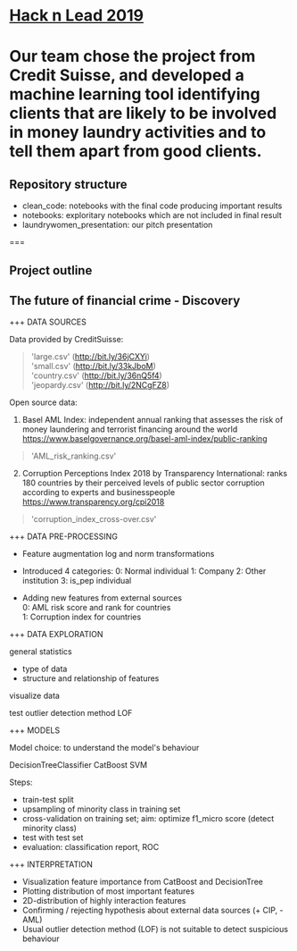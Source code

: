 # [Hack n Lead 2019](https://womenplusplus.ch/hacknlead)

Our team chose the project from Credit Suisse, and developed a machine learning tool identifying clients that are likely to be involved in money laundry activities and to tell them apart from good clients.
===

## Repository structure

- clean_code: notebooks with the final code producing important results
- notebooks: exploritary notebooks which are not included in final result
- laundrywomen_presentation: our pitch presentation

===

## Project outline
## The future of financial crime - Discovery

+++
DATA SOURCES

Data provided by CreditSuisse:
> 'large.csv' (http://bit.ly/36jCXYi)    
> 'small.csv' (http://bit.ly/33kJboM)  
> 'country.csv' (http://bit.ly/36nQ5f4)  
> 'jeopardy.csv' (http://bit.ly/2NCgFZ8)

Open source data: 
1. Basel AML Index: independent annual ranking that assesses the risk of money laundering and terrorist financing around the world
https://www.baselgovernance.org/basel-aml-index/public-ranking
> 'AML_risk_ranking.csv'

2. Corruption Perceptions Index 2018 by Transparency International: ranks 180 countries by their perceived levels of public sector 
corruption according to experts and businesspeople
https://www.transparency.org/cpi2018
> 'corruption_index_cross-over.csv'


+++
DATA PRE-PROCESSING

- Feature augmentation
log and norm transformations

- Introduced 4 categories:
0: Normal individual
1: Company
2: Other institution
3: is_pep individual

- Adding new features from external sources   
0: AML risk score and rank for countries   
1: Corruption index for countries   


+++
DATA EXPLORATION

general statistics
- type of data
- structure and relationship of features

visualize data

test outlier detection method LOF

+++
MODELS

Model choice: to understand the model's behaviour

DecisionTreeClassifier
CatBoost
SVM

Steps:
- train-test split
- upsampling of minority class in training set
- cross-validation on training set; aim: optimize f1_micro score (detect minority class)
- test with test set
- evaluation: classification report, ROC

+++ 
INTERPRETATION

- Visualization feature importance from CatBoost and DecisionTree
- Plotting distribution of most important features
- 2D-distribution of highly interaction features
- Confirming / rejecting hypothesis about external data sources (+ CIP, - AML)
- Usual outlier detection method (LOF) is not suitable to detect suspicious behaviour

